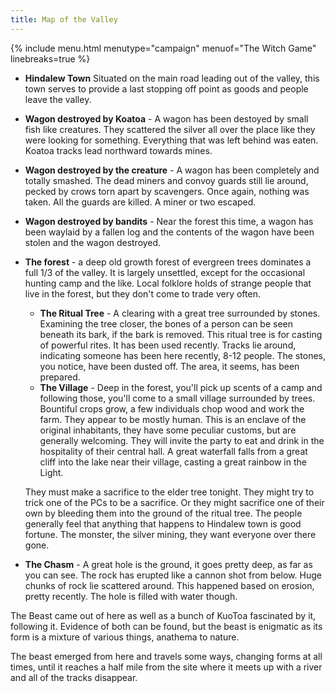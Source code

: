 ```yaml
--- 
title: Map of the Valley
---
```


{% include menu.html menutype="campaign" menuof="The Witch Game" linebreaks=true %}

* **Hindalew Town** Situated on the main road leading out of the valley, this town serves to provide a last stopping off point as goods and people leave the valley.
* **Wagon destroyed by Koatoa** - A wagon has been destoyed by small fish like creatures. They scattered the silver all over the place like they were looking for something. Everything that was left behind was eaten. Koatoa tracks lead northward towards mines.
* **Wagon destroyed by the creature** - A wagon has been completely and totally smashed. The dead miners and convoy guards still lie around, pecked by crows torn apart by scavengers. Once again, nothing was taken. All the guards are killed. A miner or two escaped.
* **Wagon destroyed by bandits** - Near the forest this time, a wagon has been waylaid by a fallen log and the contents of the wagon have been stolen and the wagon destroyed. 
* **The forest** - a deep old growth forest of evergreen trees dominates a full 1/3 of the valley. It is largely unsettled, except for the occasional hunting camp and the like. Local folklore holds of strange people that live in the forest, but they don't come to trade very often.
  * **The Ritual Tree** - A clearing with a great tree surrounded by stones. Examining the tree closer, the bones of a person can be seen beneath its bark, if the bark is removed. This ritual tree is for casting of powerful rites. It has been used recently. Tracks lie around, indicating someone has been here recently, 8-12 people. The stones, you notice, have been dusted off. The area, it seems, has been prepared.
  * **The Village** - Deep in the forest, you'll pick up scents of a camp and following those, you'll come to a small village surrounded by trees. Bountiful crops grow, a few individuals chop wood and work the farm. They appear to be mostly human. This is an enclave of the original inhabitants, they have some peculiar customs, but are generally welcoming. They will invite the party to eat and drink in the hospitality of their central hall. A great waterfall falls from a great cliff into the lake near their village, casting a great rainbow in the Light. 
  
  They must make a sacrifice to the elder tree tonight. They might try to trick one of the PCs to be a sacrifice. Or they might sacrifice one of their own by bleeding them into the ground of the ritual tree. The people generally feel that anything that happens to Hindalew town is good fortune. The monster, the silver mining, they want everyone over there gone.

* **The Chasm** - A great hole is the ground, it goes pretty deep, as far as you can see. The rock has erupted like a cannon shot from below. Huge chunks of rock lie scattered around. This happened based on erosion, pretty recently. The hole is filled with water though. 

The Beast came out of here as well as a bunch of KuoToa fascinated by it, following it. Evidence of both can be found, but the beast is enigmatic as its form is a mixture of various things, anathema to nature.

The beast emerged from here and travels some ways, changing forms at all times, until it reaches a half mile from the site where it meets up with a river and all of the tracks disappear.


